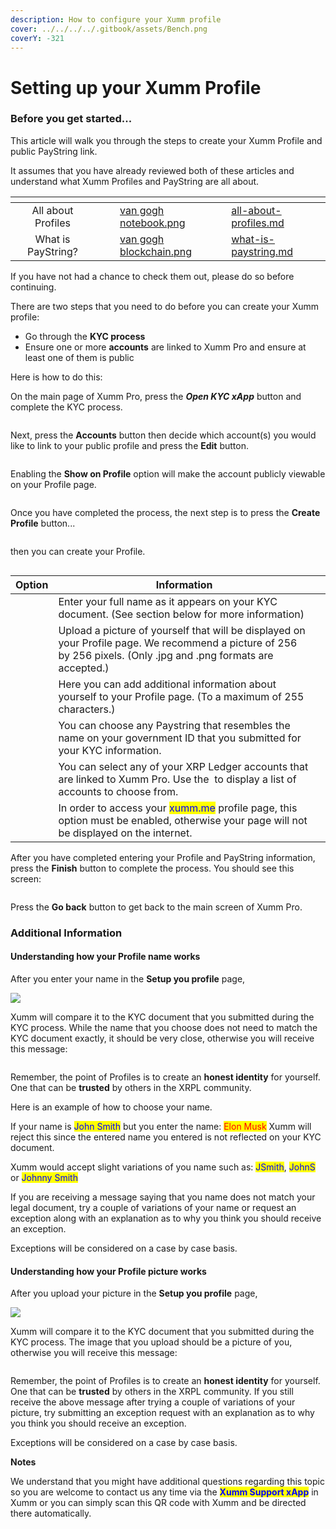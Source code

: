 ```yaml
---
description: How to configure your Xumm profile
cover: ../../../../.gitbook/assets/Bench.png
coverY: -321
---
```


# Setting up your Xumm Profile

### Before you get started...

This article will walk you through the steps to create your Xumm Profile and public PayString link.

It assumes that you have already reviewed both of these articles and understand what Xumm Profiles and PayString are all about.&#x20;

<table data-view="cards"><thead><tr><th align="center"></th><th data-hidden></th><th data-hidden></th><th data-hidden data-card-cover data-type="files"></th><th data-hidden data-card-target data-type="content-ref"></th></tr></thead><tbody><tr><td align="center">All about Profiles</td><td></td><td></td><td><a href="../../../../.gitbook/assets/van gogh notebook.png">van gogh notebook.png</a></td><td><a href="all-about-profiles.md">all-about-profiles.md</a></td></tr><tr><td align="center">What is PayString?</td><td></td><td></td><td><a href="../../../../.gitbook/assets/van gogh blockchain.png">van gogh blockchain.png</a></td><td><a href="what-is-paystring.md">what-is-paystring.md</a></td></tr></tbody></table>

If you have not had a chance to check them out, please do so before continuing.&#x20;

There are two steps that you need to do before you can create your Xumm profile:

* Go through the **KYC process**
* Ensure one or more **accounts** are linked to Xumm Pro and ensure at least one of them is public

Here is how to do this:

On the main page of Xumm Pro, press the _**Open KYC xApp**_ button and complete the KYC process.&#x20;

<figure><img src="../../../../.gitbook/assets/Profiles - KYC Button.png" alt=""><figcaption></figcaption></figure>

Next, press the **Accounts** button then decide which account(s) you would like to link to your public profile and press the **Edit** button.

<figure><img src="../../../../.gitbook/assets/Accounts button in Pro.png" alt=""><figcaption></figcaption></figure>

Enabling the **Show on Profile** option will make the account publicly viewable on your Profile page.

<figure><img src="../../../../.gitbook/assets/Profiles - Accounting Settings.png" alt=""><figcaption></figcaption></figure>

Once you have completed the process, the next step is to press the **Create Profile** button...

<figure><img src="../../../../.gitbook/assets/Create Profile button (1).png" alt=""><figcaption></figcaption></figure>

then you can create your Profile.

<figure><img src="../../../../.gitbook/assets/Profiles - Setup.png" alt=""><figcaption></figcaption></figure>



<table><thead><tr><th>Option</th><th>Information</th><th data-hidden></th></tr></thead><tbody><tr><td><img src="../../../../.gitbook/assets/image (13).png" alt=""></td><td>Enter your full name as it appears on your KYC document. (See section below for more information)</td><td></td></tr><tr><td><img src="../../../../.gitbook/assets/image (3) (1) (2) (1).png" alt=""></td><td>Upload a picture of yourself that will be displayed on your Profile page. We recommend a picture of 256 by 256 pixels. (Only .jpg and .png formats are accepted.)</td><td></td></tr><tr><td><img src="../../../../.gitbook/assets/image (2) (4).png" alt="" data-size="original"></td><td>Here you can add additional information about yourself to your Profile page. (To a maximum of 255 characters.)</td><td></td></tr><tr><td><img src="../../../../.gitbook/assets/image (1) (2) (2).png" alt=""></td><td>You can choose any Paystring that resembles the name on your government ID that you submitted for your KYC information.</td><td></td></tr><tr><td><img src="../../../../.gitbook/assets/image (4) (2).png" alt=""></td><td>You can select any of your XRP Ledger accounts that are linked to Xumm Pro. Use the <img src="../../../../.gitbook/assets/image (6) (2) (1).png" alt="" data-size="line"> to display a list of accounts to choose from.</td><td></td></tr><tr><td><img src="../../../../.gitbook/assets/image (14).png" alt=""></td><td>In order to access your <mark style="color:blue;">xumm.me</mark> profile page, this option must be enabled, otherwise your page will not be displayed on the internet.</td><td></td></tr></tbody></table>

After you have completed entering your Profile and PayString information, press the **Finish** button to complete the process. You should see this screen:

<figure><img src="../../../../.gitbook/assets/Profiles - Congratulations.png" alt=""><figcaption></figcaption></figure>

Press the **Go back** button to get back to the main screen of Xumm Pro.



### Additional Information

#### Understanding how your Profile name works

After you enter your name in the **Setup you profile** page,

![](<../../../../.gitbook/assets/image (3) (2) (1).png>)

Xumm will compare it to the KYC document that you submitted during the KYC process. While the name that you choose does not need to match the KYC document exactly, it should be very close, otherwise you will receive this message:

<figure><img src="../../../../.gitbook/assets/Request an exception.png" alt=""><figcaption></figcaption></figure>

Remember, the point of Profiles is to create an **honest identity** for yourself. One that can be **trusted** by others in the XRPL community.&#x20;

Here is an example of how to choose your name.

If your name is <mark style="color:blue;">John Smith</mark> but you enter the name: <mark style="color:red;">Elon Musk</mark> Xumm will reject this since the entered name you entered is not reflected on your KYC document.

Xumm would accept slight variations of you name such as: <mark style="color:blue;">JSmith</mark>, <mark style="color:blue;">JohnS</mark> or <mark style="color:blue;">Johnny Smith</mark>

If you are receiving a message saying that you name does not match your legal document, try a couple of variations of your name or request an exception along with an explanation as to why you think you should receive an exception.

Exceptions will be considered on a case by case basis.

#### Understanding how your Profile picture works

After you upload your picture in the **Setup you profile** page,

![](<../../../../.gitbook/assets/image (1) (1) (1) (1).png>)

Xumm will compare it to the KYC document that you submitted during the KYC process. The image that you upload should be a picture of you, otherwise you will receive this message:

<figure><img src="../../../../.gitbook/assets/Profile Picture - Error-1.png" alt=""><figcaption></figcaption></figure>

Remember, the point of Profiles is to create an **honest identity** for yourself. One that can be **trusted** by others in the XRPL community. If you still receive the above message after trying a couple of variations of your picture, try submitting an exception request with an explanation as to why you think you should receive an exception.

Exceptions will be considered on a case by case basis.



**Notes**

We understand that you might have additional questions regarding this topic so you are welcome to contact us any time via the <mark style="color:blue;">**Xumm Support xApp**</mark> in Xumm or you can simply scan this QR code with Xumm and be directed there automatically.

<figure><img src="../../../../.gitbook/assets/Support banner Xumm.png" alt=""><figcaption></figcaption></figure>

